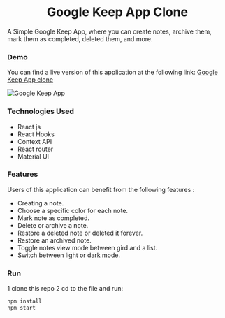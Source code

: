 <h1 align="center"  >Google Keep App Clone</h1>

A Simple Google Keep App, where you can create notes, archive them, mark them as completed, deleted them, and more.

### Demo

You can find a live version of this application at the following link: [Google Keep App clone](https://mygoogle-keep-clone.netlify.app/)

![Google Keep App](src/image/demo.gif)

### Technologies Used

- React js
- React Hooks
- Context API
- React router
- Material UI

### Features

Users of this application can benefit from the following features :

- Creating a note.
- Choose a specific color for each note.
- Mark note as completed.
- Delete or archive a note.
- Restore a deleted note or deleted it forever.
- Restore an archived note.
- Toggle notes view mode between gird and a list.
- Switch between light or dark mode.

### Run

1 clone this repo
2 cd to the file and run:

```bash
npm install
npm start
```
